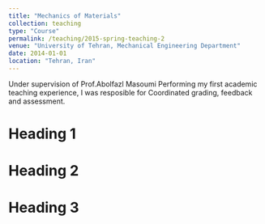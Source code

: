 ```yaml
---
title: "Mechanics of Materials"
collection: teaching
type: "Course"
permalink: /teaching/2015-spring-teaching-2
venue: "University of Tehran, Mechanical Engineering Department"
date: 2014-01-01
location: "Tehran, Iran"
---
```

Under supervision of Prof.Abolfazl Masoumi
Performing my first academic teaching experience, I was resposible for Coordinated grading, feedback and assessment.

Heading 1
======


Heading 2
======

Heading 3
======
